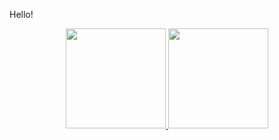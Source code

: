 Hello!

<div align="center">
  <a href="https://github.com/Edson-G">
  <img height="160em" src="https://github-readme-stats.vercel.app/api?username=Edson-G&show_icons=true&theme=tokyonight&include_all_commits=true&count_private=true"/>
  <img height="160em" src="https://github-readme-stats.vercel.app/api/top-langs/?username=Edson-G&layout=compact&langs_count=4&theme=tokyonight"/>
</div>
